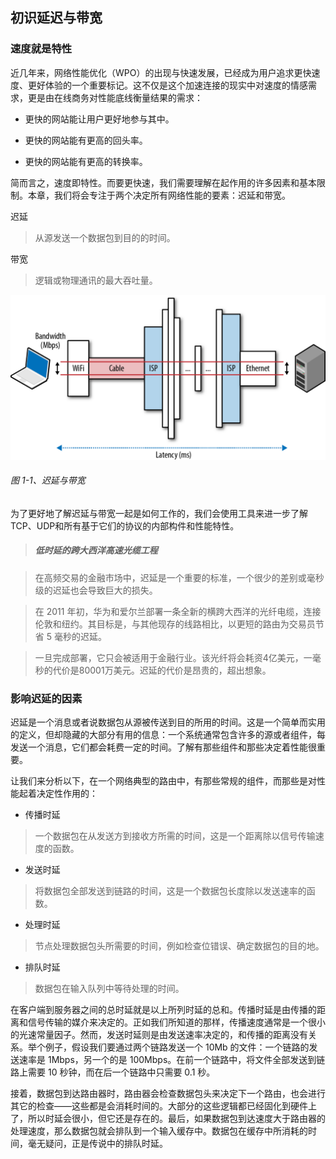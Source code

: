 ##	初识延迟与带宽

###	速度就是特性

近几年来，网络性能优化（WPO）的出现与快速发展，已经成为用户追求更快速度、更好体验的一个重要标记。这不仅是这个加速连接的现实中对速度的情感需求，更是由在线商务对性能底线衡量结果的需求：

*	更快的网站能让用户更好地参与其中。

*	更快的网站能有更高的回头率。

*	更快的网站能有更高的转换率。

简而言之，速度即特性。而要更快速，我们需要理解在起作用的许多因素和基本限制。本章，我们将会专注于两个决定所有网络性能的要素：迟延和带宽。

迟延
>	从源发送一个数据包到目的的时间。

带宽
>	逻辑或物理通讯的最大吞吐量。

![figure1-1][figurel11]

######	图 1-1、迟延与带宽

为了更好地了解迟延与带宽一起是如何工作的，我们会使用工具来进一步了解 TCP、UDP和所有基于它们的协议的内部构件和性能特性。

>	<h5>低时延的跨大西洋高速光缆工程</h5>

>	在高频交易的金融市场中，迟延是一个重要的标准，一个很少的差别或毫秒级的迟延也会导致巨大的损失。

>	在 2011 年初，华为和爱尔兰部署一条全新的横跨大西洋的光纤电缆，连接伦敦和纽约。其目标是，与其他现存的线路相比，以更短的路由为交易员节省 5 毫秒的迟延。

>	一旦完成部署，它只会被适用于金融行业。该光纤将会耗资4亿美元，一毫秒的代价是80001万美元。迟延的代价是昂贵的，超出想象。

###	影响迟延的因素

迟延是一个消息或者说数据包从源被传送到目的所用的时间。这是一个简单而实用的定义，但却隐藏的大部分有用的信息：一个系统通常包含许多的源或者组件，每发送一个消息，它们都会耗费一定的时间。了解有那些组件和那些决定着性能很重要。

让我们来分析以下，在一个网络典型的路由中，有那些常规的组件，而那些是对性能起着决定性作用的：

*	传播时延
>	一个数据包在从发送方到接收方所需的时间，这是一个距离除以信号传输速度的函数。

*	发送时延
>	将数据包全部发送到链路的时间，这是一个数据包长度除以发送速率的函数。

*	处理时延
>	节点处理数据包头所需要的时间，例如检查位错误、确定数据包的目的地。

*	排队时延
>	数据包在输入队列中等待处理的时间。

在客户端到服务器之间的总时延就是以上所列时延的总和。传播时延是由传播的距离和信号传输的媒介来决定的。正如我们所知道的那样，传播速度通常是一个很小的光速常量因子。然而，发送时延则是由发送速率决定的，和传播的距离没有关系。举个例子，假设我们要通过两个链路发送一个 10Mb 的文件：一个链路的发送速率是 1Mbps，另一个的是 100Mbps。在前一个链路中，将文件全部发送到链路上需要 10 秒钟，而在后一个链路中只需要 0.1 秒。

接着，数据包到达路由器时，路由器会检查数据包头来决定下一个路由，也会进行其它的检查——这些都是会消耗时间的。大部分的这些逻辑都已经固化到硬件上了，所以时延会很小，但它还是存在的。最后，如果数据包到达速度大于路由器的处理速度，那么数据包就会排队到一个输入缓存中。数据包在缓存中所消耗的时间，毫无疑问，正是传说中的排队时延。














[figurel11]:	images/ch01/hpbn_0101.png	"Latency and Bandwidh"
